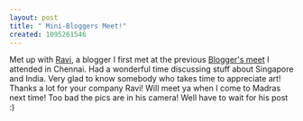 ```yaml
--- 
layout: post
title: " Mini-Bloggers Meet!"
created: 1095261546
---
```

Met up with <a href="http://ravikumar.blogdrive.com/">Ravi</a>, a blogger I first met at the previous <a href="http://www.nimbupani.com/2004/06/03/drumrolls.php">Blogger's meet</a> I attended in Chennai. Had a wonderful time discussing stuff about Singapore and India. Very glad to know somebody who takes time to appreciate art! Thanks a lot for your company Ravi! Will meet ya when I come to Madras next time! Too bad the pics are in his camera! Well have to wait for his post :)

